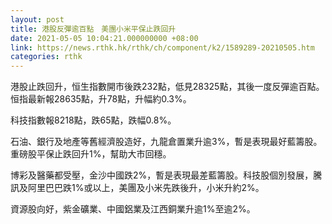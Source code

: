 ```yaml
---
layout: post
title: 港股反彈逾百點　美團小米平保止跌回升
date: 2021-05-05 10:04:21.000000000 +08:00
link: https://news.rthk.hk/rthk/ch/component/k2/1589289-20210505.htm
categories: rthk
---
```


港股止跌回升，恒生指數開市後跌232點，低見28325點，其後一度反彈逾百點。恒指最新報28635點，升78點，升幅約0.3%。

科技指數報8218點，跌65點，跌幅0.8%。

石油、銀行及地產等舊經濟股造好，九龍倉置業升逾3%，暫是表現最好藍籌股。重磅股平保止跌回升1%，幫助大市回穩。

博彩及醫藥都受壓，金沙中國跌2%，暫是表現最差藍籌股。科技股個別發展，騰訊及阿里巴巴跌1%或以上，美團及小米先跌後升，小米升約2%。

資源股向好，紫金礦業、中國鋁業及江西銅業升逾1%至逾2%。
